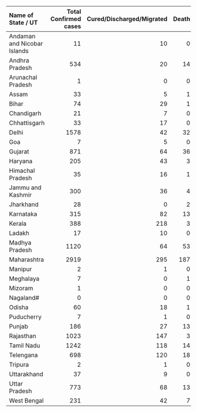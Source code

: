 | Name of State / UT          |   Total Confirmed cases |   Cured/Discharged/Migrated |   Death |
|:----------------------------|------------------------:|----------------------------:|--------:|
| Andaman and Nicobar Islands |                      11 |                          10 |       0 |
| Andhra Pradesh              |                     534 |                          20 |      14 |
| Arunachal Pradesh           |                       1 |                           0 |       0 |
| Assam                       |                      33 |                           5 |       1 |
| Bihar                       |                      74 |                          29 |       1 |
| Chandigarh                  |                      21 |                           7 |       0 |
| Chhattisgarh                |                      33 |                          17 |       0 |
| Delhi                       |                    1578 |                          42 |      32 |
| Goa                         |                       7 |                           5 |       0 |
| Gujarat                     |                     871 |                          64 |      36 |
| Haryana                     |                     205 |                          43 |       3 |
| Himachal Pradesh            |                      35 |                          16 |       1 |
| Jammu and Kashmir           |                     300 |                          36 |       4 |
| Jharkhand                   |                      28 |                           0 |       2 |
| Karnataka                   |                     315 |                          82 |      13 |
| Kerala                      |                     388 |                         218 |       3 |
| Ladakh                      |                      17 |                          10 |       0 |
| Madhya Pradesh              |                    1120 |                          64 |      53 |
| Maharashtra                 |                    2919 |                         295 |     187 |
| Manipur                     |                       2 |                           1 |       0 |
| Meghalaya                   |                       7 |                           0 |       1 |
| Mizoram                     |                       1 |                           0 |       0 |
| Nagaland#                   |                       0 |                           0 |       0 |
| Odisha                      |                      60 |                          18 |       1 |
| Puducherry                  |                       7 |                           1 |       0 |
| Punjab                      |                     186 |                          27 |      13 |
| Rajasthan                   |                    1023 |                         147 |       3 |
| Tamil Nadu                  |                    1242 |                         118 |      14 |
| Telengana                   |                     698 |                         120 |      18 |
| Tripura                     |                       2 |                           1 |       0 |
| Uttarakhand                 |                      37 |                           9 |       0 |
| Uttar Pradesh               |                     773 |                          68 |      13 |
| West Bengal                 |                     231 |                          42 |       7 |